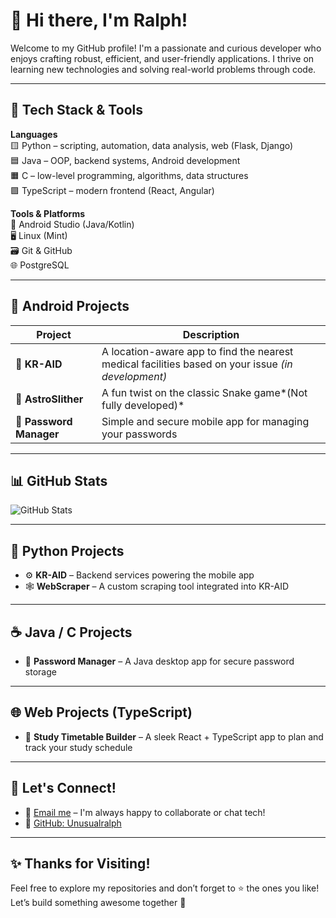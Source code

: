 # 👋 Hi there, I'm **Ralph**!

Welcome to my GitHub profile! I'm a passionate and curious developer who enjoys crafting robust, efficient, and user-friendly applications. I thrive on learning new technologies and solving real-world problems through code.

---

## 🚀 Tech Stack & Tools

**Languages**  
🟨 Python – scripting, automation, data analysis, web (Flask, Django)  
🟦 Java – OOP, backend systems, Android development  
🟧 C – low-level programming, algorithms, data structures  
🟪 TypeScript – modern frontend (React, Angular)

**Tools & Platforms**  
🧰 Android Studio (Java/Kotlin)  
🖥️ Linux (Mint)  
🗃️ Git & GitHub  
🌐 PostgreSQL

---

## 📱 Android Projects

| Project | Description |
|--------|-------------|
| 📍 **KR-AID** | A location-aware app to find the nearest medical facilities based on your issue *(in development)* |
| 🐍 **AstroSlither** | A fun twist on the classic Snake game*(Not fully developed)* |
| 🔐 **Password Manager** | Simple and secure mobile app for managing your passwords |

---

## 📊 GitHub Stats

![GitHub Stats](https://github-readme-stats.vercel.app/api?username=rr-ralefaso&show_icons=true&count_private=true&hide_title=true&hide=prs&theme=radical)

---

## 🐍 Python Projects

- ⚙️ **KR-AID** – Backend services powering the mobile app  
- 🕸️ **WebScraper** – A custom scraping tool integrated into KR-AID

---

## ☕ Java / C Projects

- 🔐 **Password Manager** – A Java desktop app for secure password storage

---

## 🌐 Web Projects (TypeScript)

- 📅 **Study Timetable Builder** – A sleek React + TypeScript app to plan and track your study schedule

---

## 🤝 Let's Connect!

- 📧 [Email me](mailto:ht3rawa6e@mozmail.com) – I'm always happy to collaborate or chat tech!
- 🐙 [GitHub: Unusualralph](https://github.com/Unusualralph)

---

## ✨ Thanks for Visiting!

Feel free to explore my repositories and don’t forget to ⭐ the ones you like!  
Let’s build something awesome together 🚀
